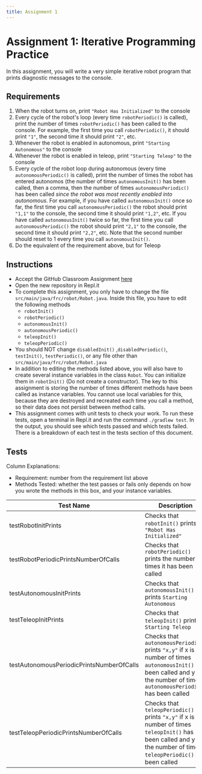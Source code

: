 ```yaml
---
title: Assignment 1
---
```

# Assignment 1: Iterative Programming Practice
In this assignment, you will write a very simple iterative robot program that prints diagnostic messages to the console.
## Requirements
1. When the robot turns on, print `"Robot Has Initialized"` to the console
2. Every cycle of the robot's loop (every time `robotPeriodic()` is called), print the number of times `robotPeriodic()` has been called to the console. For example, the first time you call `robotPeriodic()`, it should print `"1"`, the second time it should print `"2"`, etc.
3. Whenever the robot is enabled in autonomous, print `"Starting Autonomous"` to the console
4. Whenever the robot is enabled in teleop, print `"Starting Teleop"` to the console
5. Every cycle of the robot loop during autonomous (every time `autonomousPeriodic()` is called), print the number of times the robot has entered autonomos (the number of times `autonomousInit()` has been called, then a comma, then the number of times `autonomousPeriodic()` has been called *since the robot was most recently enabled into autonomous*. For example, if you have called `autonomousInit()` once so far, the first time you call `autonomousPeriodic()` the robot should print `"1,1"` to the console, the second time it should print `"1,2"`, etc. If you have called `autonomousInit()` twice so far, the first time you call `autonomousPeriodic()` the robot should print `"2,1"` to the console, the second time it should print `"2,2"`, etc. Note that the second number should reset to 1 every time you call `autonomousInit()`.
6. Do the equivalent of the requirement above, but for Teleop

## Instructions
* Accept the GitHub Classroom Assignment [here](https://classroom.github.com/a/ZajEem3g)
* Open the new repository in Repl.it
* To complete this assignment, you only have to change the file `src/main/java/frc/robot/Robot.java`. Inside this file, you have to edit the following methods
  * `robotInit()`
  * `robotPeriodic()`
  * `autonomousInit()`
  * `autonomousPeriodic()`
  * `teleopInit()`
  * `teleopPeriodic()`
* You should NOT change `disabledInit()` ,`disabledPeriodic()`, `testInit()`, `testPeriodic()`, or any file other than `src/main/java/frc/robot/Robot.java`
* In addition to editing the methods listed above, you will also have to create several instance variables in the class `Robot`. You can initialize them in `robotInit()` (Do not create a constructor). The key to this assignment is storing the number of times different methods have been called as instance variables. You cannot use local variables for this, because they are destroyed and recreated each time you call a method, so their data does not persist between method calls.
* This assignment comes with unit tests to check your work. To run these tests, open a terminal in Repl.it and run the command `./gradlew test`. In the output, you should see which tests passed and which tests failed. There is a breakdown of each test in the tests section of this document.

## Tests
Column Explanations:
* Requirement: number from the requirement list above
* Methods Tested: whether the test passes or fails only depends on how you wrote the methods in this box, and your instance variables.

| Test Name | Description | Requirement | Methods Tested |
|---|---|---|---|
|testRobotInitPrints|Checks that `robotInit()` prints `"Robot Has Initialized"`|1|`robotInit()`|
|testRobotPeriodicPrintsNumberOfCalls|Checks that `robotPeriodic()` prints the number of times it has been called|2|`robotPeriodic()`|
|testAutonomousInitPrints|Checks that `autonomousInit()` prints `Starting Autonomous`|3|`autonomousInit()`|
|testTeleopInitPrints|Checks that `teleopInit()` prints `Starting Teleop`|4|`teleopInit()`|
|testAutonomousPeriodicPrintsNumberOfCalls|Checks that `autonomousPeriodic()` prints `"x,y"` if x is the number of times `autonomousInit()` has been called and y is the number of times `autonomousPeriodic()` has been called|5|`autonomousInit()`, `autonomousPeriodic()`|
|testTeleopPeriodicPrintsNumberOfCalls|Checks that `teleopPeriodic()` prints `"x,y"` if x is the number of times `teleopInit()` has been called and y is the number of times `teleopPeriodic()` has been called|6|`teleopInit()`, `teleopPeriodic()`|

